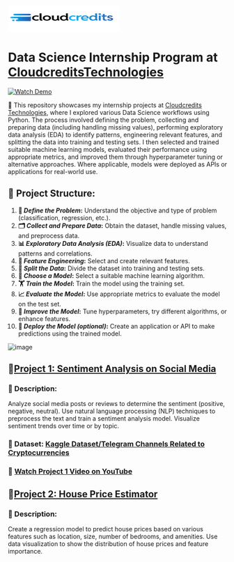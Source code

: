 [![image](https://github.com/jcdumlao14/CloudcreditsTechnologies-Data-Science-Internship/blob/main/Cloudtech.png?raw=true)](https://cloudcreditstechnologies.in/)

# Data Science Internship Program at [CloudcreditsTechnologies](https://cloudcreditstechnologies.in/)

[![Watch Demo](https://github.com/jcdumlao14/CloudcreditsTechnologies-Data-Science-Internship/blob/main/cloudCredit-ezgif.com-video-to-gif-converter.gif)](https://cloudcreditstechnologies.in/)

💼 This repository showcases my internship projects at [Cloudcredits Technologies](https://www.linkedin.com/company/cloudcredits-technology-pvt-ltd/), where I explored various Data Science workflows using Python. The process involved defining the problem, collecting and preparing data (including handling missing values), performing exploratory data analysis (EDA) to identify patterns, engineering relevant features, and splitting the data into training and testing sets. I then selected and trained suitable machine learning models, evaluated their performance using appropriate metrics, and improved them through hyperparameter tuning or alternative approaches. Where applicable, models were deployed as APIs or applications for real-world use.

## **🔧 Project Structure:**
1. **🧠 *Define the Problem*:** Understand the objective and type of problem (classification, regression, etc.).
2. **🗂️ *Collect and Prepare Data*:** Obtain the dataset, handle missing values, and preprocess data.
3. **📊 *Exploratory Data Analysis (EDA)*:** Visualize data to understand patterns and correlations.
4. **🧪 *Feature Engineering*:** Select and create relevant features.
5. **🔀 *Split the Data*:** Divide the dataset into training and testing sets.
6. **🤖 *Choose a Model*:** Select a suitable machine learning algorithm.
7. **🏋️ *Train the Model*:** Train the model using the training set.
8. **📈 *Evaluate the Model*:** Use appropriate metrics to evaluate the model on the test set.
9. **🔧 *Improve the Model*:** Tune hyperparameters, try different algorithms, or enhance features.
10. **🚀 *Deploy the Model (optional)*:** Create an application or API to make predictions using the trained model.

![image](https://storage.googleapis.com/kaggle-datasets-images/6284745/10175190/1dc633be9f6534b94b662e6a0a23e137/dataset-cover.png?t=2024-12-12-02-05-14)

## 🔹[Project 1: Sentiment Analysis on Social Media](https://github.com/jcdumlao14/CloudcreditsTechnologies-Data-Science-Internship/blob/main/Project_1_Sentiment_Analysis_on_Social_Media.ipynb)
### 📝 Description: 
Analyze social media posts or reviews to determine the sentiment (positive, negative, neutral). Use natural language processing (NLP) techniques to preprocess the text and train a sentiment analysis model. Visualize sentiment trends over time or by 
topic.
### 📂 Dataset: [Kaggle Dataset/Telegram Channels Related to Cryptocurrencies](https://www.kaggle.com/datasets/jocelyndumlao/telegram-channels-related-to-cryptocurrencies)
### 🎥 **[Watch Project 1 Video on YouTube](https://youtu.be/A6P8oUGAhsI)**


## 🔹[Project 2: House Price Estimator](https://github.com/jcdumlao14/CloudcreditsTechnologies-Data-Science-Internship/blob/main/Project_2_House_Price_Estimator.ipynb)
### 📝 Description: 
Create a regression model to predict house prices based on various features such as location, size, number of bedrooms, and amenities. Use data visualization to show the distribution of house prices and feature importance.







